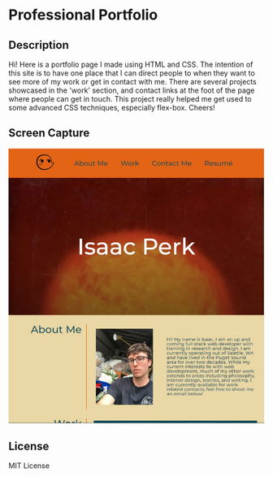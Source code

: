 # Professional Portfolio

## Description

Hi! Here is a portfolio page I made using HTML and CSS. The intention of this site is to have one place that I can direct people to when they want to see more of my work or get in contact with me. There are several projects showcased in the 'work' section, and contact links at the foot of the page where people can get in touch. This project really helped me get used to some advanced CSS techniques, especially flex-box. Cheers!

## Screen Capture

![Screen capture of site](./assets/images/screencap.JPG)

## License

MIT License

